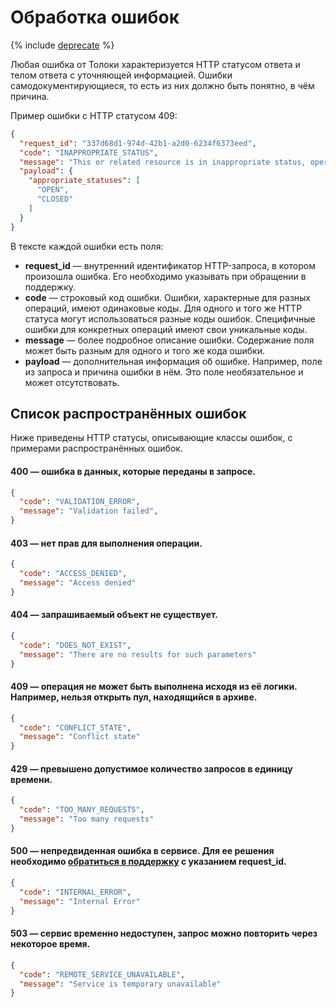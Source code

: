 # Обработка ошибок

{% include [deprecate](../../_includes/deprecate.md) %}

Любая ошибка от Толоки характеризуется HTTP статусом ответа и телом ответа с уточняющей информацией. Ошибки самодокументирующиеся, то есть из них должно быть понятно, в чём причина.

Пример ошибки c HTTP статусом 409:

```json
{
  "request_id": "337d68d1-974d-42b1-a2d0-6234f6373eed",
  "code": "INAPPROPRIATE_STATUS",
  "message": "This or related resource is in inappropriate status, operation is not allowed",
  "payload": {
    "appropriate_statuses": [
      "OPEN",
      "CLOSED"
    ]
  }
}
```

В тексте каждой ошибки есть поля:

- **request_id** — внутренний идентификатор HTTP-запроса, в котором произошла ошибка. Его необходимо указывать при обращении в поддержку.
- **code** — строковый код ошибки. Ошибки, характерные для разных операций, имеют одинаковые коды. Для одного и того же HTTP статуса могут использоваться разные коды ошибок. Специфичные ошибки для конкретных операций имеют свои уникальные коды.
- **message** — более подробное описание ошибки. Содержание поля может быть разным для одного и того же кода ошибки.
- **payload** — дополнительная информация об ошибке. Например, поле из запроса и причина ошибки в нём. Это поле необязательное и может отсутствовать.

## Список распространённых ошибок

Ниже приведены HTTP статусы, описывающие классы ошибок, с примерами распространённых ошибок.

#### 400 — ошибка в данных, которые переданы в запросе.

```json
{
  "code": "VALIDATION_ERROR",
  "message": "Validation failed",
}
```

#### 403 — нет прав для выполнения операции.

```json
{
  "code": "ACCESS_DENIED",
  "message": "Access denied"
}
```

#### 404 — запрашиваемый объект не существует.

```json
{
  "code": "DOES_NOT_EXIST",
  "message": "There are no results for such parameters"
}
```

#### 409 — операция не может быть выполнена исходя из её логики. Например, нельзя открыть пул, находящийся в архиве.

```json
{
  "code": "CONFLICT_STATE",
  "message": "Conflict state"
}
```

#### 429 — превышено допустимое количество запросов в единицу времени.

```json
{
  "code": "TOO_MANY_REQUESTS",
  "message": "Too many requests"
}
```

#### 500 — непредвиденная ошибка в сервисе. Для ее решения необходимо [обратиться в поддержку](../../guide/troubleshooting/support.md#help) с указанием request_id.

```json
{
  "code": "INTERNAL_ERROR",
  "message": "Internal Error"
}
```

#### 503 — сервис временно недоступен, запрос можно повторить через некоторое время.

```json
{
  "code": "REMOTE_SERVICE_UNAVAILABLE",
  "message": "Service is temporary unavailable"
}
```